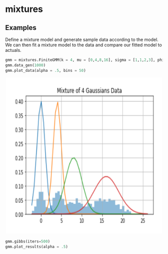 # mixtures


## Examples

Define a mixture model and generate sample data according to the model. We can then fit a mixture model to the data and compare our fitted model to actuals.

```python
gmm = mixtures.FiniteGMM(k = 4, mu = [0,4,8,16], sigma = [1,1,2,3], phi = [.2,.2,.2,.4])
gmm.data_gen(1000)
gmm.plot_data(alpha = .5, bins = 50)
```

<p align="center">
  <img src="mixture4.png" width="500" height="500" title="hover text">
</p>

```python
gmm.gibbs(iters=500)
gmm.plot_results(alpha = .5)
```